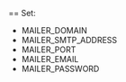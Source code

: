 == Set:
  * MAILER_DOMAIN
  * MAILER_SMTP_ADDRESS
  * MAILER_PORT
  * MAILER_EMAIL
  * MAILER_PASSWORD
